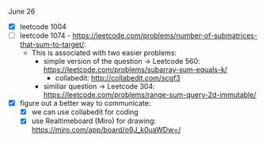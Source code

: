 
June 26
- [x] leetcode 1004 
- [ ] leetcode 1074 - https://leetcode.com/problems/number-of-submatrices-that-sum-to-target/:
    - This is associated with two easier problems:
        - simple version of the question → Leetcode 560:  https://leetcode.com/problems/subarray-sum-equals-k/
            - collabedit: http://collabedit.com/scgf3
        - similiar question → Leetcode 304: https://leetcode.com/problems/range-sum-query-2d-immutable/
- [x] figure out a better way to communicate:
    - [x] we can use collabedit for coding
    - [x] use Realtimeboard (Miro) for drawing: https://miro.com/app/board/o9J_k0uaWDw=/
